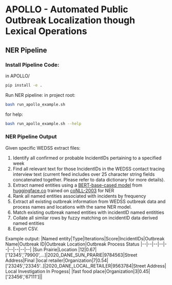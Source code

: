 # APOLLO - Automated Public Outbreak Localization though Lexical Operations
## NER Pipeline

### Install Pipeline Code:
in APOLLO/
```bash
pip install -e .
```

Run NER pipeline:
in project root:
```bash
bash run_apollo_example.sh
```

for help:
```bash
bash run_apollo_example.sh --help
```

### NER Pipeline Output
Given specific WEDSS extract files:
1. Identify all confirmed or probable IncidentIDs pertaining to a specified week
2. Find all relevant text for those IncidentIDs in the WEDSS contact tracing interview text (current feed includes over 25 character string fields concatenated together.  Please refer to data dictionary for more details).
3. Extract named entities using a [BERT-base-cased model](https://huggingface.co/dslim/bert-base-NER) from [huggingface.co](https://huggingface.co/) trained on [coNLL-2003](https://www.aclweb.org/anthology/W03-0419.pdf) for NER
4. Rank all named entities associated with incidents by frequency
5. Extract all existing outbreak information from WEDSS outbreak data and process names and locations with the same NER model.
6. Match existing outbreak named entities with incidentID named entitities
7. Collate all similar rows by fuzzy matching on incidentID data derived named entities
8. Export CSV.

Example output:
|Named entity|Type|Iterations|Score|IncidentIDs|Outbreak Name|Outbreak ID|Outbreak Location|Outbreak Process Status
|--|--|--|--|--|--|--|--|--|
|Sun Prairie|Location |12|0.67|['12345','79900',...]|2020_DANE_SUN_PRARIE|9784563|Street Address|Final
|local retailer|Organization|7|0.54|['23245','23345'..]|2020_DANE_LOCAL_RETAILER|9563784|Street Address| Local Investigation In Progess|
|fast food place|Organization|3|0.45|['23456','67111']||